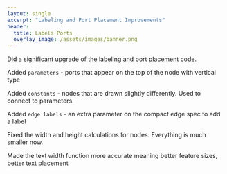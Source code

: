 ```yaml
---
layout: single
excerpt: "Labeling and Port Placement Improvements"
header:
  title: Labels Ports
  overlay_image: /assets/images/banner.png
---
```


Did a significant upgrade of the labeling and port placement code.


<div id="add_constant"></div>

<script type="text/javascript">

    var graph = {
        children:[
            { id:"16", constant:1 },
            { id:"PS_d8", constant:1 },
            { id:"PS_d16", constant:1 },
            { id:"C1", parameters:["Size", "PipeSpecIn", "PipeSpecOut"], inPorts:[ "In", "X", "Y", "Z" ], outPorts:[ "Out", "P", "Q", "R" ] },
            { id:"C2",  inPorts:[ "In", "A", "B", "C" ], outPorts:[ "Out" ] },
            { id:"C3" }
        ],
        edges:[
            ["16","C1.Size"],
            ["PS_d8","C1.PipeSpecIn"],
            ["PS_d16","C1.PipeSpecOut"],
            {route:["C1.Out","C2.In"],bus:1,label:"Through"},
            {route:["C2.Out","C3"],bus:1,label:"Summary"}
        ]
    }

    hdelk.layout( graph, "add_constant" );
</script>


Added `parameters` - ports that appear on the top of the node with vertical type

Added `constants` - nodes that are drawn slightly differently.  Used to connect to parameters.

Added `edge labels` - an extra parameter on the compact edge spec to add a label

Fixed the width and height calculations for nodes.  Everything is much smaller now.

Made the text width function more accurate meaning better feature sizes, better text placement

